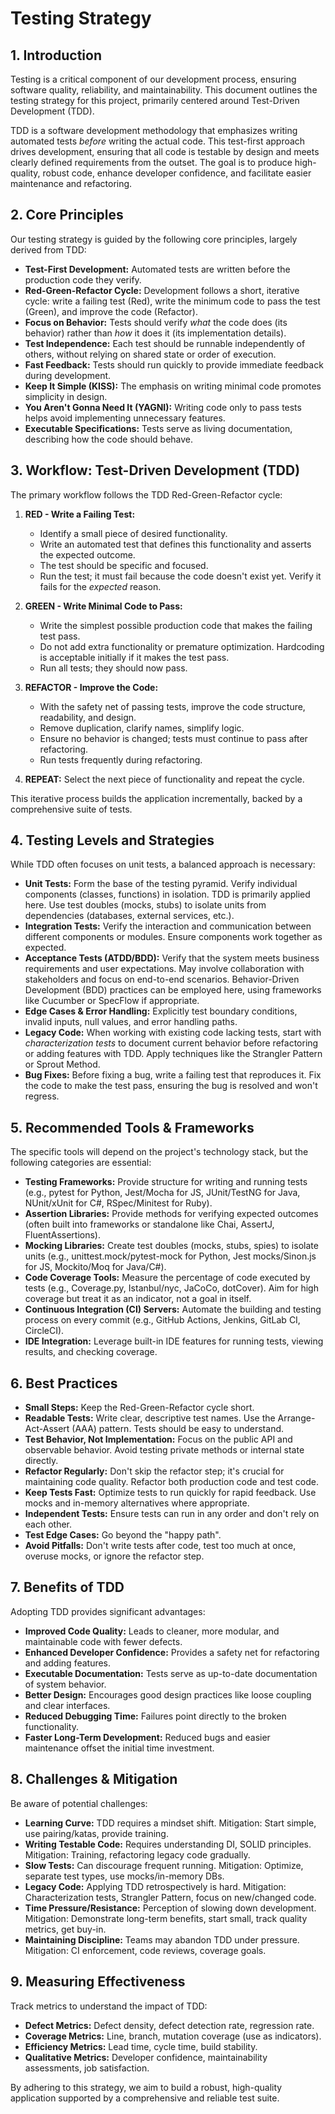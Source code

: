 # Testing Strategy

## 1. Introduction

Testing is a critical component of our development process, ensuring software quality, reliability, and maintainability. This document outlines the testing strategy for this project, primarily centered around Test-Driven Development (TDD).

TDD is a software development methodology that emphasizes writing automated tests *before* writing the actual code. This test-first approach drives development, ensuring that all code is testable by design and meets clearly defined requirements from the outset. The goal is to produce high-quality, robust code, enhance developer confidence, and facilitate easier maintenance and refactoring.

## 2. Core Principles

Our testing strategy is guided by the following core principles, largely derived from TDD:

*   **Test-First Development:** Automated tests are written before the production code they verify.
*   **Red-Green-Refactor Cycle:** Development follows a short, iterative cycle: write a failing test (Red), write the minimum code to pass the test (Green), and improve the code (Refactor).
*   **Focus on Behavior:** Tests should verify *what* the code does (its behavior) rather than *how* it does it (its implementation details).
*   **Test Independence:** Each test should be runnable independently of others, without relying on shared state or order of execution.
*   **Fast Feedback:** Tests should run quickly to provide immediate feedback during development.
*   **Keep It Simple (KISS):** The emphasis on writing minimal code promotes simplicity in design.
*   **You Aren't Gonna Need It (YAGNI):** Writing code only to pass tests helps avoid implementing unnecessary features.
*   **Executable Specifications:** Tests serve as living documentation, describing how the code should behave.

## 3. Workflow: Test-Driven Development (TDD)

The primary workflow follows the TDD Red-Green-Refactor cycle:

1.  **RED - Write a Failing Test:**
    *   Identify a small piece of desired functionality.
    *   Write an automated test that defines this functionality and asserts the expected outcome.
    *   The test should be specific and focused.
    *   Run the test; it must fail because the code doesn't exist yet. Verify it fails for the *expected* reason.

2.  **GREEN - Write Minimal Code to Pass:**
    *   Write the simplest possible production code that makes the failing test pass.
    *   Do not add extra functionality or premature optimization. Hardcoding is acceptable initially if it makes the test pass.
    *   Run all tests; they should now pass.

3.  **REFACTOR - Improve the Code:**
    *   With the safety net of passing tests, improve the code structure, readability, and design.
    *   Remove duplication, clarify names, simplify logic.
    *   Ensure no behavior is changed; tests must continue to pass after refactoring.
    *   Run tests frequently during refactoring.

4.  **REPEAT:** Select the next piece of functionality and repeat the cycle.

This iterative process builds the application incrementally, backed by a comprehensive suite of tests.

## 4. Testing Levels and Strategies

While TDD often focuses on unit tests, a balanced approach is necessary:

*   **Unit Tests:** Form the base of the testing pyramid. Verify individual components (classes, functions) in isolation. TDD is primarily applied here. Use test doubles (mocks, stubs) to isolate units from dependencies (databases, external services, etc.).
*   **Integration Tests:** Verify the interaction and communication between different components or modules. Ensure components work together as expected.
*   **Acceptance Tests (ATDD/BDD):** Verify that the system meets business requirements and user expectations. May involve collaboration with stakeholders and focus on end-to-end scenarios. Behavior-Driven Development (BDD) practices can be employed here, using frameworks like Cucumber or SpecFlow if appropriate.
*   **Edge Cases & Error Handling:** Explicitly test boundary conditions, invalid inputs, null values, and error handling paths.
*   **Legacy Code:** When working with existing code lacking tests, start with *characterization tests* to document current behavior before refactoring or adding features with TDD. Apply techniques like the Strangler Pattern or Sprout Method.
*   **Bug Fixes:** Before fixing a bug, write a failing test that reproduces it. Fix the code to make the test pass, ensuring the bug is resolved and won't regress.

## 5. Recommended Tools & Frameworks

The specific tools will depend on the project's technology stack, but the following categories are essential:

*   **Testing Frameworks:** Provide structure for writing and running tests (e.g., pytest for Python, Jest/Mocha for JS, JUnit/TestNG for Java, NUnit/xUnit for C#, RSpec/Minitest for Ruby).
*   **Assertion Libraries:** Provide methods for verifying expected outcomes (often built into frameworks or standalone like Chai, AssertJ, FluentAssertions).
*   **Mocking Libraries:** Create test doubles (mocks, stubs, spies) to isolate units (e.g., unittest.mock/pytest-mock for Python, Jest mocks/Sinon.js for JS, Mockito/Moq for Java/C#).
*   **Code Coverage Tools:** Measure the percentage of code executed by tests (e.g., Coverage.py, Istanbul/nyc, JaCoCo, dotCover). Aim for high coverage but treat it as an indicator, not a goal in itself.
*   **Continuous Integration (CI) Servers:** Automate the building and testing process on every commit (e.g., GitHub Actions, Jenkins, GitLab CI, CircleCI).
*   **IDE Integration:** Leverage built-in IDE features for running tests, viewing results, and checking coverage.

## 6. Best Practices

*   **Small Steps:** Keep the Red-Green-Refactor cycle short.
*   **Readable Tests:** Write clear, descriptive test names. Use the Arrange-Act-Assert (AAA) pattern. Tests should be easy to understand.
*   **Test Behavior, Not Implementation:** Focus on the public API and observable behavior. Avoid testing private methods or internal state directly.
*   **Refactor Regularly:** Don't skip the refactor step; it's crucial for maintaining code quality. Refactor both production code and test code.
*   **Keep Tests Fast:** Optimize tests to run quickly for rapid feedback. Use mocks and in-memory alternatives where appropriate.
*   **Independent Tests:** Ensure tests can run in any order and don't rely on each other.
*   **Test Edge Cases:** Go beyond the "happy path".
*   **Avoid Pitfalls:** Don't write tests after code, test too much at once, overuse mocks, or ignore the refactor step.

## 7. Benefits of TDD

Adopting TDD provides significant advantages:

*   **Improved Code Quality:** Leads to cleaner, more modular, and maintainable code with fewer defects.
*   **Enhanced Developer Confidence:** Provides a safety net for refactoring and adding features.
*   **Executable Documentation:** Tests serve as up-to-date documentation of system behavior.
*   **Better Design:** Encourages good design practices like loose coupling and clear interfaces.
*   **Reduced Debugging Time:** Failures point directly to the broken functionality.
*   **Faster Long-Term Development:** Reduced bugs and easier maintenance offset the initial time investment.

## 8. Challenges & Mitigation

Be aware of potential challenges:

*   **Learning Curve:** TDD requires a mindset shift. Mitigation: Start simple, use pairing/katas, provide training.
*   **Writing Testable Code:** Requires understanding DI, SOLID principles. Mitigation: Training, refactoring legacy code gradually.
*   **Slow Tests:** Can discourage frequent running. Mitigation: Optimize, separate test types, use mocks/in-memory DBs.
*   **Legacy Code:** Applying TDD retrospectively is hard. Mitigation: Characterization tests, Strangler Pattern, focus on new/changed code.
*   **Time Pressure/Resistance:** Perception of slowing down development. Mitigation: Demonstrate long-term benefits, start small, track quality metrics, get buy-in.
*   **Maintaining Discipline:** Teams may abandon TDD under pressure. Mitigation: CI enforcement, code reviews, coverage goals.

## 9. Measuring Effectiveness

Track metrics to understand the impact of TDD:

*   **Defect Metrics:** Defect density, defect detection rate, regression rate.
*   **Coverage Metrics:** Line, branch, mutation coverage (use as indicators).
*   **Efficiency Metrics:** Lead time, cycle time, build stability.
*   **Qualitative Metrics:** Developer confidence, maintainability assessments, job satisfaction.

By adhering to this strategy, we aim to build a robust, high-quality application supported by a comprehensive and reliable test suite.